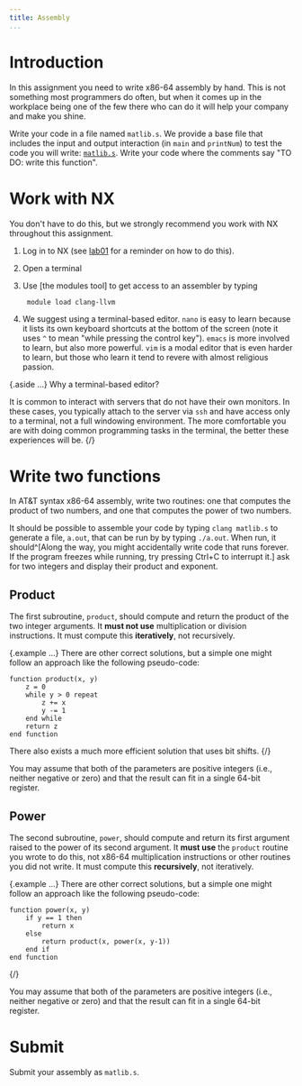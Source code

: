 ```yaml
---
title: Assembly
...
```


# Introduction

In this assignment you need to write x86-64 assembly by hand.
This is not something most programmers do often, but when it comes up in the workplace
being one of the few there who can do it will help your company and make you shine.

Write your code in a file named `matlib.s`.
We provide a base file that includes the input and output interaction (in `main` and `printNum`) to test the code you will write: [`matlib.s`](files/matlib.s).
Write your code where the comments say "TO DO: write this function".

# Work with NX

You don't have to do this, but we strongly recommend you work with NX throughout this assignment.

1. Log in to NX (see [lab01](lab01-shell.html) for a reminder on how to do this).
2. Open a terminal
3. Use [the modules tool] to get access to an assembler by typing

        module load clang-llvm

4. We suggest using a terminal-based editor.
    `nano` is easy to learn because it lists its own keyboard shortcuts at the bottom of the screen (note it uses `^` to mean "while pressing the control key").
    `emacs` is more involved to learn, but also more powerful.
    `vim` is a modal editor that is even harder to learn, but those who learn it tend to revere with almost religious passion.
    
{.aside ...}
Why a terminal-based editor?

It is common to interact with servers that do not have their own monitors.
In these cases, you typically attach to the server via `ssh`
and have access only to a terminal, not a full windowing environment.
The more comfortable you are with doing common programming tasks in the terminal,
the better these experiences will be.
{/}

# Write two functions

In AT\&T syntax x86-64 assembly, write two routines:
one that computes the product of two numbers, and one that computes the power of two numbers.

It should be possible to assemble your code by typing `clang matlib.s`
to generate a file, `a.out`, that can be run by by typing `./a.out`.
When run, it should^[Along the way, you might accidentally write code that runs forever. If the program freezes while running, try pressing Ctrl+C to interrupt it.] ask for two integers and display their product and exponent.

## Product

The first subroutine, `product`,
should compute and return the product of the two integer arguments.
It **must not use** multiplication or division instructions.
It must compute this **iteratively**, not recursively.

{.example ...}
There are other correct solutions,
but a simple one might follow an approach like the following pseudo-code:

    function product(x, y)
        z = 0
        while y > 0 repeat
            z += x
            y -= 1
        end while
        return z
    end function

There also exists a much more efficient solution that uses bit shifts.
{/}

You may assume that both of the parameters are positive integers
(i.e., neither negative or zero)
and that the result can fit in a single 64-bit register.

## Power

The second subroutine, `power`,
should compute and return its first argument raised to the power of its second argument.
It **must use** the `product` routine you wrote to do this,
not x86-64 multiplication instructions or other routines you did not write.
It must compute this **recursively**, not iteratively.

{.example ...}
There are other correct solutions,
but a simple one might follow an approach like the following pseudo-code:

    function power(x, y)
        if y == 1 then
            return x
        else
            return product(x, power(x, y-1))
        end if
    end function
{/}

You may assume that both of the parameters are positive integers
(i.e., neither negative or zero)
and that the result can fit in a single 64-bit register.


# Submit

Submit your assembly as `matlib.s`.
